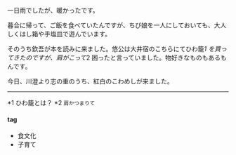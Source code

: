 一日雨でしたが、暖かったです。

暮合に帰って、ご飯を食べていたんですが、ちび娘を一人にしておいても、大人しくはし箱や手塩皿で遊んでいます。

そのうち欽吾が本を読みに来ました。悠公は大井宿のこちらにてひわ籠*1 を買ってきたのですが、肩がこって*2 困ったと言っていました。物好きなものもあるもんです。

今日、川澄より志の重のうち、紅白のこわめしが来ました。

***
*1 ひわ籠とは？
*2 `肩かつまりて`

#### tag
- 食文化
- 子育て
